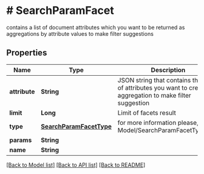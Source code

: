 # # SearchParamFacet
contains a list of document attributes which you want to be returned as aggregations by attribute values to make filter suggestions

## Properties 


Name | Type | Description | Notes
------------ | ------------- | ------------- | -------------
**attribute**| **String** | JSON string that contains the list of attributes you want to create aggregation to make filter suggestion  |
**limit**| **Long** | Limit of facets result  | [optional]
**type**| [**SearchParamFacetType**](SearchParamFacetType.md) |  for more information please, see Model/SearchParamFacetType.php  | [optional] [default to SearchParamFacetType.TERMS]
**params**| **String** |   | [optional]
**name**| **String** |   | [optional]


[[Back to Model list]](../../README.md#models) [[Back to API list]](../../README.md#endpoints) [[Back to README]](../../README.md)

